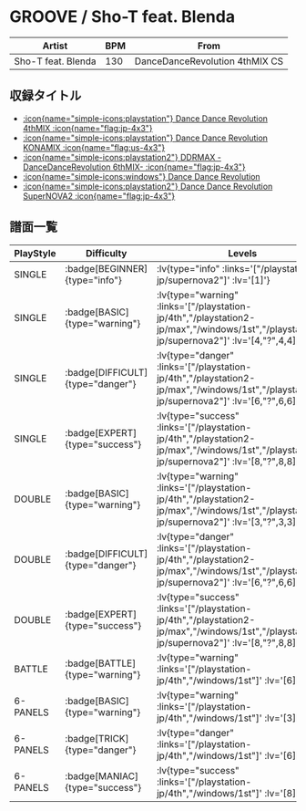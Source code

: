 # GROOVE / Sho-T feat. Blenda

|Artist|BPM|From|
|------|---|----|
|Sho-T feat. Blenda|130|DanceDanceRevolution 4thMIX CS|

## 収録タイトル

- [ :icon{name="simple-icons:playstation"} Dance Dance Revolution 4thMIX :icon{name="flag:jp-4x3"} ](/playstation-jp/4th)
- [ :icon{name="simple-icons:playstation"} Dance Dance Revolution KONAMIX :icon{name="flag:us-4x3"} ](/playstation-us/konamix)
- [ :icon{name="simple-icons:playstation2"} DDRMAX -DanceDanceRevolution 6thMIX- :icon{name="flag:jp-4x3"} ](/playstation2-jp/max)
- [ :icon{name="simple-icons:windows"} Dance Dance Revolution](/windows/1st)
- [ :icon{name="simple-icons:playstation2"} Dance Dance Revolution SuperNOVA2 :icon{name="flag:jp-4x3"} ](/playstation2-jp/supernova2)

## 譜面一覧

|PlayStyle|Difficulty|Levels|Notes|Movie|
|---------|----------|------|-----|-----|
|SINGLE| :badge[BEGINNER]{type="info"} | :lv{type="info" :links='["/playstation2-jp/supernova2"]' :lv='[1]'} |81/0||
|SINGLE| :badge[BASIC]{type="warning"} | :lv{type="warning" :links='["/playstation-jp/4th","/playstation2-jp/max","/windows/1st","/playstation2-jp/supernova2"]' :lv='[4,"?",4,4]'} |139/0||
|SINGLE| :badge[DIFFICULT]{type="danger"} | :lv{type="danger" :links='["/playstation-jp/4th","/playstation2-jp/max","/windows/1st","/playstation2-jp/supernova2"]' :lv='[6,"?",6,6]'} |195/0||
|SINGLE| :badge[EXPERT]{type="success"} | :lv{type="success" :links='["/playstation-jp/4th","/playstation2-jp/max","/windows/1st","/playstation2-jp/supernova2"]' :lv='[8,"?",8,8]'} |264/0||
|DOUBLE| :badge[BASIC]{type="warning"} | :lv{type="warning" :links='["/playstation-jp/4th","/playstation2-jp/max","/windows/1st","/playstation2-jp/supernova2"]' :lv='[3,"?",3,3]'} |134/0||
|DOUBLE| :badge[DIFFICULT]{type="danger"} | :lv{type="danger" :links='["/playstation-jp/4th","/playstation2-jp/max","/windows/1st","/playstation2-jp/supernova2"]' :lv='[6,"?",6,6]'} |193/0||
|DOUBLE| :badge[EXPERT]{type="success"} | :lv{type="success" :links='["/playstation-jp/4th","/playstation2-jp/max","/windows/1st","/playstation2-jp/supernova2"]' :lv='[8,"?",8,8]'} |255/0||
|BATTLE| :badge[BATTLE]{type="warning"} | :lv{type="warning" :links='["/playstation-jp/4th","/windows/1st"]' :lv='[6]'} |||
|6-PANELS| :badge[BASIC]{type="warning"} | :lv{type="warning" :links='["/playstation-jp/4th","/windows/1st"]' :lv='[3]'} |137/0||
|6-PANELS| :badge[TRICK]{type="danger"} | :lv{type="danger" :links='["/playstation-jp/4th","/windows/1st"]' :lv='[6]'} |194/0||
|6-PANELS| :badge[MANIAC]{type="success"} | :lv{type="success" :links='["/playstation-jp/4th","/windows/1st"]' :lv='[8]'} |258/0||
